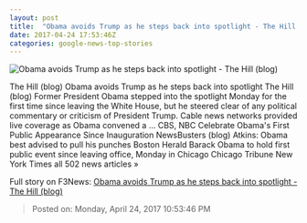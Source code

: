 ```yaml
---
layout: post
title:  "Obama avoids Trump as he steps back into spotlight - The Hill (blog)"
date: 2017-04-24 17:53:46Z
categories: google-news-top-stories
---
```


![Obama avoids Trump as he steps back into spotlight - The Hill (blog)](http://thehill.com/sites/default/files/obama_042417getty.jpg)

The Hill (blog) Obama avoids Trump as he steps back into spotlight The Hill (blog) Former President Obama stepped into the spotlight Monday for the first time since leaving the White House, but he steered clear of any political commentary or criticism of President Trump. Cable news networks provided live coverage as Obama convened a ... CBS, NBC Celebrate Obama's First Public Appearance Since Inauguration NewsBusters (blog) Atkins: Obama best advised to pull his punches Boston Herald Barack Obama to hold first public event since leaving office, Monday in Chicago Chicago Tribune New York Times all 502 news articles »


Full story on F3News: [Obama avoids Trump as he steps back into spotlight - The Hill (blog)](http://www.f3nws.com/n/snNk4)

> Posted on: Monday, April 24, 2017 10:53:46 PM
